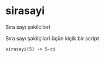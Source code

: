 # sirasayi
Sıra sayı şəkilciləri

Sıra sayı şəkilçiləri üçün kiçik bir script 

```
sirasayi(5) -> 5-ci
```
